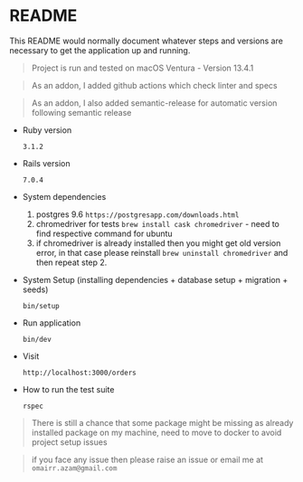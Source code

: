 # README

This README would normally document whatever steps and versions are necessary to get the
application up and running.


>Project is run and tested on macOS Ventura - Version 13.4.1

> As an addon, I added github actions which check linter and specs

> As an addon, I also added semantic-release for automatic version following semantic release

* Ruby version

    `3.1.2`

* Rails version

    `7.0.4`

* System dependencies
    
    1. postgres 9.6 `https://postgresapp.com/downloads.html`
    2. chromedriver for tests `brew install cask chromedriver` - need to find respective command for ubuntu
    3. if chromedriver is already installed then you might get old version error, in that case please reinstall `brew uninstall chromedriver` and then repeat step 2.
    
* System Setup (installing dependencies + database setup + migration + seeds)

    `bin/setup`

* Run application

    `bin/dev`

* Visit

    `http://localhost:3000/orders`
    
* How to run the test suite

    `rspec`

> There is still a chance that some package might be missing as already installed package on my machine, need to move to docker to avoid project setup issues

> if you face any issue then please raise an issue or email me at `omairr.azam@gmail.com`






